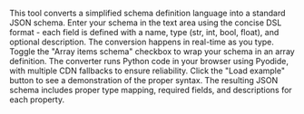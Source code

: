 This tool converts a simplified schema definition language into a standard JSON schema. Enter your schema in the text area using the concise DSL format - each field is defined with a name, type (str, int, bool, float), and optional description. The conversion happens in real-time as you type. Toggle the "Array items schema" checkbox to wrap your schema in an array definition. The converter runs Python code in your browser using Pyodide, with multiple CDN fallbacks to ensure reliability. Click the "Load example" button to see a demonstration of the proper syntax. The resulting JSON schema includes proper type mapping, required fields, and descriptions for each property.

<!-- Generated from commit: e3f47637ebdf7e83155643cae1c0def78c7caf93 -->